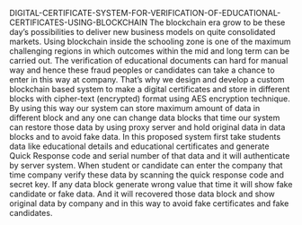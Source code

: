 DIGITAL-CERTIFICATE-SYSTEM-FOR-VERIFICATION-OF-EDUCATIONAL-CERTIFICATES-USING-BLOCKCHAIN
The blockchain era grow to be these day’s possibilities to deliver new business models on quite consolidated markets. Using blockchain inside the schooling zone is one of the maximum challenging regions in which outcomes within the mid and long term can be carried out. The verification of educational documents can hard for manual way and hence these fraud peoples or candidates can take a chance to enter in this way at company. That’s why we design and develop a custom blockchain based system to make a digital certificates and store in different blocks with cipher-text (encrypted) format using AES encryption technique. By using this way our system can store maximum amount of data in different block and any one can change data blocks that time our system can restore those data by using proxy server and hold original data in data blocks and to avoid fake data. In this proposed system first take students data like educational details and educational certificates and generate Quick Response code and serial number of that data and it will authenticate by server system. When student or candidate can enter the company that time company verify these data by scanning the quick response code and secret key. If any data block generate wrong value that time it will show fake candidate or fake data. And it will recovered those data block and show original data by company and in this way to avoid fake certificates and fake candidates.
